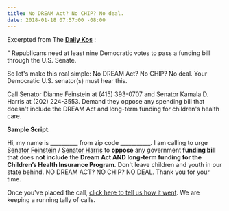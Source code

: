 ```yaml
---
title: No DREAM Act? No CHIP? No deal.
date: 2018-01-18 07:57:00 -08:00
---
```


Excerpted from The [**Daily Kos**](https://www.dailykos.com/) :

"  Republicans need at least nine Democratic votes to pass a funding bill through the U.S. Senate.  

So let's make this real simple: No DREAM Act? No CHIP? No deal. Your Democratic U.S. senator(s) must hear this.

Call Senator Dianne Feinstein at (415) 393-0707 and Senator Kamala D. Harris at (202) 224-3553. Demand they oppose any spending bill that doesn't include the DREAM Act and long-term funding for children's health care.

**Sample Script**: 

Hi, my name is __________ from zip code ___________. I am calling to urge [Senator Feinstein](https://www.feinstein.senate.gov/public/) / [Senator Harris](https://www.harris.senate.gov/) to **oppose** any government **funding bill** that does **not include** the **Dream Act AND long-term funding for the Children’s Health Insurance Program**. Don't leave children and youth in our state behind. NO DREAM ACT? NO CHIP? NO DEAL. Thank you for your time.

Once you've placed the call, [click here to tell us how it went](https://www.dailykos.com/campaigns/forms/thank-you-for-contacting-your-democratic-senators-and-advocating-for-the-dream-act-and-chip-please-tell-us-how-it-went?detail=emailaction&link_id=0&can_id=e59665c3f3c1222626c02430d1bf6bdb&source=email-re-immigrant-youth-deported-in-city-default-your-town-2&email_referrer=email_287419&email_subject=re-immigrant-youth-deported-in-city-default-your-town). We are keeping a running tally of calls. 